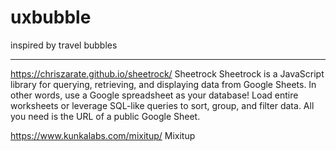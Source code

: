 # uxbubble
inspired by travel bubbles 

---

https://chriszarate.github.io/sheetrock/
Sheetrock 
Sheetrock is a JavaScript library for querying, retrieving, and displaying data from Google Sheets. In other words, use a Google spreadsheet as your database! Load entire worksheets or leverage SQL-like queries to sort, group, and filter data. All you need is the URL of a public Google Sheet.

https://www.kunkalabs.com/mixitup/
Mixitup